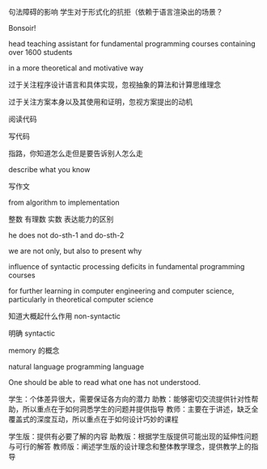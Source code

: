 
句法障碍的影响
学生对于形式化的抗拒（依赖于语言渲染出的场景？


Bonsoir!

head teaching assistant for fundamental programming courses containing over 1600 students

in a more theoretical and motivative way


过于关注程序设计语言和具体实现，忽视抽象的算法和计算思维理念

过于关注方案本身以及其使用和证明，忽视方案提出的动机


阅读代码


写代码


指路，你知道怎么走但是要告诉别人怎么走


describe what you know


写作文

from algorithm to implementation


整数 有理数 实数
表达能力的区别



he does not do-sth-1 and do-sth-2



we are not only, but also to present why


influence of syntactic processing deficits in fundamental programming courses

for further learning in computer engineering and computer science, particularly in theoretical computer science

知道大概起什么作用 non-syntactic

明确 syntactic

memory 的概念



natural language
programming language




One should be able to read what one has not understood.

学生：个体差异很大，需要保证各方向的潜力
助教：能够密切交流提供针对性帮助，所以重点在于如何洞悉学生的问题并提供指导
教师：主要在于讲述，缺乏全覆盖式的深度互动，所以重点在于如何设计巧妙的课程

学生版：提供有必要了解的内容
助教版：根据学生版提供可能出现的延伸性问题与可行的解答
教师版：阐述学生版的设计理念和整体教学理念，提供教学上的指导